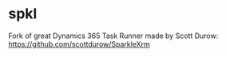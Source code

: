 # spkl
Fork of great Dynamics 365 Task Runner made by Scott Durow: https://github.com/scottdurow/SparkleXrm
